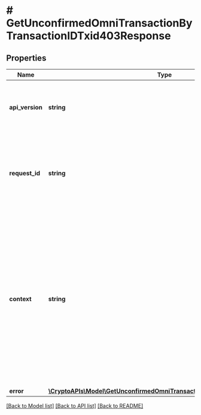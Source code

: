 # # GetUnconfirmedOmniTransactionByTransactionIDTxid403Response

## Properties

Name | Type | Description | Notes
------------ | ------------- | ------------- | -------------
**api_version** | **string** | Specifies the version of the API that incorporates this endpoint. |
**request_id** | **string** | Defines the ID of the request. The &#x60;requestId&#x60; is generated by Crypto APIs and it&#39;s unique for every request. |
**context** | **string** | In batch situations the user can use the context to correlate responses with requests. This property is present regardless of whether the response was successful or returned as an error. &#x60;context&#x60; is specified by the user. | [optional]
**error** | [**\CryptoAPIs\Model\GetUnconfirmedOmniTransactionByTransactionIDTxidE403**](GetUnconfirmedOmniTransactionByTransactionIDTxidE403.md) |  |

[[Back to Model list]](../../README.md#models) [[Back to API list]](../../README.md#endpoints) [[Back to README]](../../README.md)

